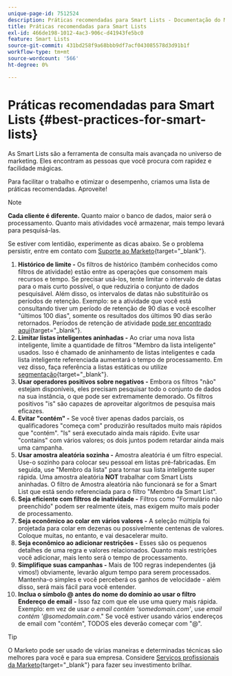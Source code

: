 ```yaml
---
unique-page-id: 7512524
description: Práticas recomendadas para Smart Lists - Documentação do Marketo - Documentação do produto
title: Práticas recomendadas para Smart Lists
exl-id: 466de198-1012-4ac3-906c-d41943fe5bc0
feature: Smart Lists
source-git-commit: 431bd258f9a68bbb9df7acf043085578d3d91b1f
workflow-type: tm+mt
source-wordcount: '566'
ht-degree: 0%

---
```


# Práticas recomendadas para Smart Lists {#best-practices-for-smart-lists}

As Smart Lists são a ferramenta de consulta mais avançada no universo de marketing. Eles encontram as pessoas que você procura com rapidez e facilidade mágicas.

Para facilitar o trabalho e otimizar o desempenho, criamos uma lista de práticas recomendadas. Aproveite!

>[!NOTE]
>
>**Cada cliente é diferente.** Quanto maior o banco de dados, maior será o processamento. Quanto mais atividades você armazenar, mais tempo levará para pesquisá-las.
>
>Se estiver com lentidão, experimente as dicas abaixo. Se o problema persistir, entre em contato com [Suporte ao Marketo](https://nation.marketo.com/t5/Support/ct-p/Support){target="_blank"}.

1. **Histórico de limite -** Os filtros de histórico (também conhecidos como filtros de atividade) estão entre as operações que consomem mais recursos e tempo. Se precisar usá-los, tente limitar o intervalo de datas para o mais curto possível, o que reduziria o conjunto de dados pesquisável. Além disso, os intervalos de datas não substituirão os períodos de retenção. Exemplo: se a atividade que você está consultando tiver um período de retenção de 90 dias e você escolher &quot;últimos 100 dias&quot;, somente os resultados dos últimos 90 dias serão retornados. Períodos de retenção de atividade [pode ser encontrado aqui](https://nation.marketo.com/t5/knowledgebase/marketo-activities-data-retention-policy/ta-p/251480){target="_blank"}.
1. **Limitar listas inteligentes aninhadas -** Ao criar uma nova lista inteligente, limite a quantidade de filtros &quot;Membro da lista inteligente&quot; usados. Isso é chamado de aninhamento de listas inteligentes e cada lista inteligente referenciada aumentará o tempo de processamento. Em vez disso, faça referência a listas estáticas ou utilize [segmentação](/help/marketo/product-docs/personalization/segmentation-and-snippets/segmentation/create-a-segmentation.md){target="_blank"}.
1. **Usar operadores positivos sobre negativos -** Embora os filtros &quot;não&quot; estejam disponíveis, eles precisam pesquisar todo o conjunto de dados na sua instância, o que pode ser extremamente demorado. Os filtros positivos &quot;is&quot; são capazes de aproveitar algoritmos de pesquisa mais eficazes.
1. **Evitar &quot;contém&quot; -** Se você tiver apenas dados parciais, os qualificadores &quot;começa com&quot; produzirão resultados muito mais rápidos que &quot;contém&quot;. &quot;Is&quot; será executado ainda mais rápido. Evite usar &quot;contains&quot; com vários valores; os dois juntos podem retardar ainda mais uma campanha.
1. **Usar amostra aleatória sozinha -** Amostra aleatória é um filtro especial. Use-o sozinho para colocar seu pessoal em listas pré-fabricadas. Em seguida, use &quot;Membro da lista&quot; para tornar sua lista inteligente super rápida. Uma amostra aleatória **NOT** trabalhar com Smart Lists aninhadas. O filtro de Amostra aleatória não funcionará se for a Smart List que está sendo referenciada para o filtro &quot;Membro da Smart List&quot;.
1. **Seja eficiente com filtros de inatividade -** Filtros como &quot;Formulário não preenchido&quot; podem ser realmente úteis, mas exigem muito mais poder de processamento.
1. **Seja econômico ao colar em vários valores -** A seleção múltipla foi projetada para colar em dezenas ou possivelmente centenas de valores. Coloque muitas, no entanto, e vai desacelerar muito.
1. **Seja econômico ao adicionar restrições -** Esses são os pequenos detalhes de uma regra e valores relacionados. Quanto mais restrições você adicionar, mais lento será o tempo de processamento.
1. **Simplifique suas campanhas -** Mais de 100 regras independentes (já vimos!) obviamente, levarão algum tempo para serem processados. Mantenha-o simples e você perceberá os ganhos de velocidade - além disso, será mais fácil para você entender.
1. **Inclua o símbolo @ antes do nome do domínio ao usar o filtro Endereço de email** **-** Isso faz com que ele use uma query mais rápida. Exemplo: em vez de usar _o email contém &#39;somedomain.com&#39;_, use _email contém &#39;@somedomain.com_.&quot; Se você estiver usando vários endereços de email com &quot;contém&quot;, TODOS eles deverão começar com &quot;@&quot;.

>[!TIP]
>
>O Marketo pode ser usado de várias maneiras e determinadas técnicas são melhores para você e para sua empresa. Considere [Serviços profissionais da Marketo](https://pages2.marketo.com/72-hour-survival-guide.html){target="_blank"} para fazer seu investimento brilhar.

